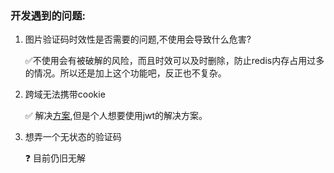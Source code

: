 ### 开发遇到的问题:

1. 图片验证码时效性是否需要的问题,不使用会导致什么危害?
   
   :white_check_mark:不使用会有被破解的风险，而且时效可以及时删除，防止redis内存占用过多的情况。所以还是加上这个功能吧，反正也不复杂。


2. 跨域无法携带cookie
   
   :white_check_mark: 解决[方案](http://www.ruanyifeng.com/blog/2016/04/cors.html),但是个人想要使用jwt的解决方案。

3. 想弄一个无状态的验证码
   
   :question: 目前仍旧无解
